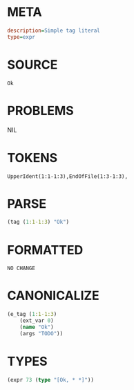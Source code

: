 # META
~~~ini
description=Simple tag literal
type=expr
~~~
# SOURCE
~~~roc
Ok
~~~
# PROBLEMS
NIL
# TOKENS
~~~zig
UpperIdent(1:1-1:3),EndOfFile(1:3-1:3),
~~~
# PARSE
~~~clojure
(tag (1:1-1:3) "Ok")
~~~
# FORMATTED
~~~roc
NO CHANGE
~~~
# CANONICALIZE
~~~clojure
(e_tag (1:1-1:3)
	(ext_var 0)
	(name "Ok")
	(args "TODO"))
~~~
# TYPES
~~~clojure
(expr 73 (type "[Ok, * *]"))
~~~